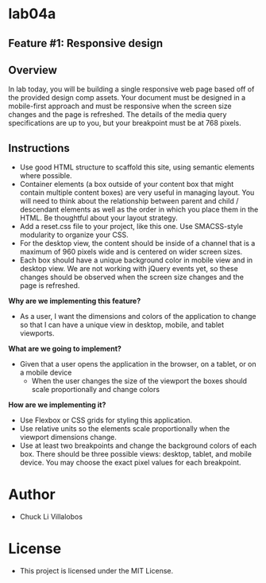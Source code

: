 # lab04a

## Feature #1: Responsive design

## Overview
In lab today, you will be building a single responsive web page based off of the provided design comp assets. Your document must be designed in a mobile-first approach and must be responsive when the screen size changes and the page is refreshed. The details of the media query specifications are up to you, but your breakpoint must be at 768 pixels.

## Instructions
- Use good HTML structure to scaffold this site, using semantic elements where possible.
- Container elements (a box outside of your content box that might contain multiple content boxes) are very useful in managing layout. You will need to think about the relationship between parent and child / descendant elements as well as the order in which you place them in the HTML. Be thoughtful about your layout strategy.
- Add a reset.css file to your project, like this one. Use SMACSS-style modularity to organize your CSS.
- For the desktop view, the content should be inside of a channel that is a maximum of 960 pixels wide and is centered on wider screen sizes.
- Each box should have a unique background color in mobile view and in desktop view. We are not working with jQuery events yet, so these changes should be observed when the screen size changes and the page is refreshed.

**Why are we implementing this feature?**

- As a user, I want the dimensions and colors of the application to change so that I can have a unique view in desktop, mobile, and tablet viewports.

**What are we going to implement?**

- Given that a user opens the application in the browser, on a tablet, or on a mobile device
  - When the user changes the size of the viewport the boxes should scale proportionally and change colors

**How are we implementing it?**

- Use Flexbox or CSS grids for styling this application.
- Use relative units so the elements scale proportionally when the viewport dimensions change.
- Use at least two breakpoints and change the background colors of each box. There should be three possible views: desktop, tablet, and mobile device. You may choose the exact pixel values for each breakpoint.

# Author 
- Chuck Li Villalobos

# License
- This project is licensed under the MIT License. 
